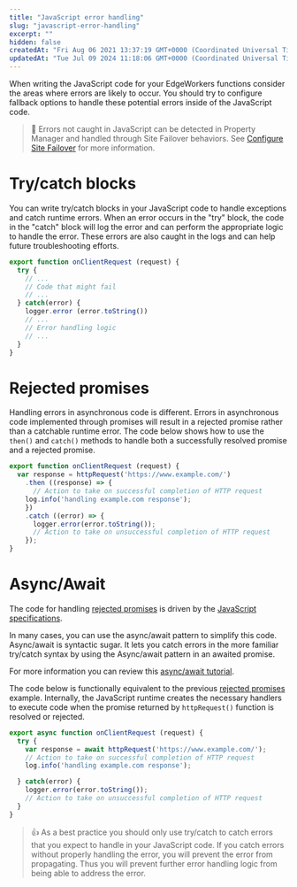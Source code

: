 ```yaml
---
title: "JavaScript error handling"
slug: "javascript-error-handling"
excerpt: ""
hidden: false
createdAt: "Fri Aug 06 2021 13:37:19 GMT+0000 (Coordinated Universal Time)"
updatedAt: "Tue Jul 09 2024 11:18:06 GMT+0000 (Coordinated Universal Time)"
---
```

When writing the JavaScript code for your EdgeWorkers functions consider the areas where errors are likely to occur. You should try to configure fallback options to handle these potential errors inside of the JavaScript code.

> 📘 Errors not caught in JavaScript can be detected in Property Manager and handled through Site Failover behaviors. See [Configure Site Failover](site-failover.md) for more information.

# Try/catch blocks

You can write try/catch blocks in your JavaScript code to handle exceptions and catch runtime errors.  When an error occurs in the "try" block, the code in the "catch" block will log the error and can perform the appropriate logic to handle the error.  These errors are also caught in the logs and can help future troubleshooting efforts.

```javascript
export function onClientRequest (request) {
  try {
    // ...
    // Code that might fail
    // ...
  } catch(error) {
    logger.error (error.toString())
    // ...
    // Error handling logic
    // ...
  }
}

```

# Rejected promises

Handling errors in asynchronous code is different.  Errors in asynchronous code implemented through promises will result in a rejected promise rather than a catchable runtime error.  The code below shows how to use the `then()` and `catch()` methods to handle both a successfully resolved promise and a rejected promise.

```javascript
export function onClientRequest (request) {
  var response = httpRequest('https://www.example.com/')
    .then ((response) => {
      // Action to take on successful completion of HTTP request
    log.info('handling example.com response');
    })
    .catch ((error) => {
      logger.error(error.toString());
      // Action to take on unsuccessful completion of HTTP request
    });
}
```

# Async/Await

The code for handling [rejected promises](javascript-error-handling.md#rejected-promises) is driven by the [JavaScript specifications](https://developer.mozilla.org/en-US/docs/Web/JavaScript/Reference/Global_Objects/Promise). 

In many cases, you can use the async/await pattern to simplify this code.  Async/await is syntactic sugar. It lets you catch errors in the more familiar try/catch syntax by using the Async/await pattern in an awaited promise. 

For more information you can review this [async/await tutorial](https://javascript.info/async-await).  

The code below is functionally equivalent to the previous [rejected promises](javascript-error-handling.md#rejected-promises) example. Internally, the JavaScript runtime creates the necessary handlers to execute code when the promise returned by `httpRequest()` function is resolved or rejected.

```javascript
export async function onClientRequest (request) {
  try {
    var response = await httpRequest('https://www.example.com/');
    // Action to take on successful completion of HTTP request
    log.info('handling example.com response');

  } catch(error) {
    logger.error(error.toString());
    // Action to take on unsuccessful completion of HTTP request
  }
}
```

> 👍 As a best practice you should only use try/catch to catch errors that you expect to handle in your JavaScript code. If you catch errors without properly handling the error, you will prevent the error from propagating.  Thus you will prevent further error handling logic from being able to address the error.
